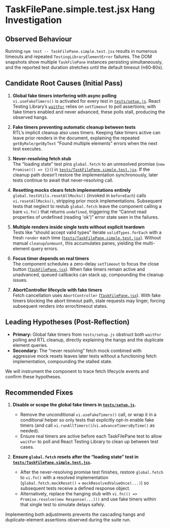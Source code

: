 # TaskFilePane.simple.test.jsx Hang Investigation

## Observed Behaviour

Running `npm test -- TaskFilePane.simple.test.jsx` results in numerous timeouts and repeated `TestingLibraryElementError` failures. The DOM snapshots show multiple `TaskFilePane` instances persisting simultaneously, and the reported test duration stretches until the default timeout (≈60&#8209;80s).

## Candidate Root Causes (Initial Pass)

1. **Global fake timers interfering with async polling**  
   `vi.useFakeTimers()` is activated for every test in [`tests/setup.js`](tests/setup.js:94). React Testing Library’s [`waitFor`](https://testing-library.com/docs/dom-testing-library/api-async/#waitfor) relies on `setTimeout` to poll assertions; with fake timers enabled and never advanced, these polls stall, producing the observed hangs.

2. **Fake timers preventing automatic cleanup between tests**  
   RTL’s implicit cleanup also uses timers. Keeping fake timers active can leave prior renders in the document, explaining the repeated `getByRole/getByText` “Found multiple elements” errors when the next test executes.

3. **Never-resolving fetch stub**  
   The “loading state” test pins `global.fetch` to an unresolved promise (`new Promise(() => {})`) in [`tests/TaskFilePane.simple.test.jsx`](tests/TaskFilePane.simple.test.jsx:70-79). If the cleanup path doesn’t restore the implementation synchronously, later tests continue to await that never-resolving call.

4. **Resetting mocks clears fetch implementations entirely**  
   `global.testUtils.resetAllMocks()` (invoked in `beforeEach`) calls `vi.resetAllMocks()`, stripping prior mock implementations. Subsequent tests that neglect to restub `global.fetch` leave the component calling a bare `vi.fn()` that returns `undefined`, triggering the “Cannot read properties of undefined (reading 'ok')” error state seen in the failures.

5. **Multiple renders inside single tests without explicit teardown**  
   Tests like “should accept valid types” iterate `validTypes.forEach` with a fresh `render` each time ([`tests/TaskFilePane.simple.test.jsx`](tests/TaskFilePane.simple.test.jsx:130-148)). Without manual `cleanup`/`unmount`, this accumulates panes, yielding the multi-element query errors.

6. **Focus timer depends on real timers**  
   The component schedules a zero-delay `setTimeout` to focus the close button ([`TaskFilePane.jsx`](src/components/TaskFilePane.jsx:227-250)). When fake timers remain active and unadvanced, queued callbacks can stack up, compounding the cleanup issues.

7. **AbortController lifecycle with fake timers**  
   Fetch cancellation uses `AbortController` ([`TaskFilePane.jsx`](src/components/TaskFilePane.jsx:175-223)). With fake timers blocking the abort timeout path, stale requests may linger, forcing subsequent renders into error/timeout states.

## Leading Hypotheses (Post-Reflection)

- **Primary:** Global fake timers from `tests/setup.js` obstruct both `waitFor` polling and RTL cleanup, directly explaining the hangs and the duplicate element queries.
- **Secondary:** The “never resolving” fetch mock combined with aggressive mock resets leaves later tests without a functioning fetch implementation, compounding the stalled state.

We will instrument the component to trace fetch lifecycle events and confirm these hypotheses.

## Recommended Fixes

1. **Disable or scope the global fake timers in [`tests/setup.js`](tests/setup.js:88-106).**
   - Remove the unconditional `vi.useFakeTimers()` call, or wrap it in a conditional helper so only tests that explicitly opt-in enable fake timers (and call `vi.runAllTimers()`/`vi.advanceTimersByTime()` as needed).
   - Ensure real timers are active before each TaskFilePane test to allow `waitFor` to poll and React Testing Library to clean up between test cases.

2. **Ensure `global.fetch` resets after the “loading state” test in [`tests/TaskFilePane.simple.test.jsx`](tests/TaskFilePane.simple.test.jsx:70-79).**
   - After the never-resolving promise test finishes, restore `global.fetch` to `vi.fn()` with a resolved implementation (`global.fetch.mockReset()` + `mockResolvedValueOnce(...)`) so subsequent tests receive a defined response object.
   - Alternatively, replace the hanging stub with `vi.fn(() => Promise.resolve(new Response(...)))` and use fake timers within that single test to simulate delays safely.

Implementing both adjustments prevents the cascading hangs and duplicate-element assertions observed during the suite run.
